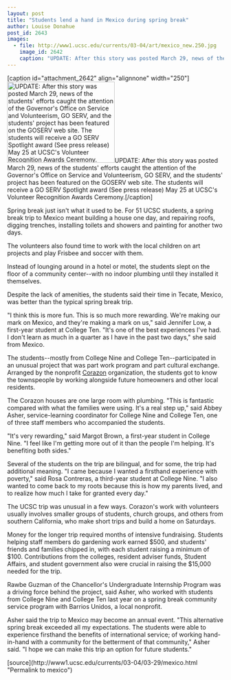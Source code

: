 ```yaml
---
layout: post
title: "Students lend a hand in Mexico during spring break"
author: Louise Donahue
post_id: 2643
images:
  - file: http://www1.ucsc.edu/currents/03-04/art/mexico_new.250.jpg
    image_id: 2642
    caption: "UPDATE: After this story was posted March 29, news of the students' efforts caught the attention of the Governor's Office on Service and Volunteerism, GO SERV, and the students' project has been featured on the GOSERV web site. The students will receive a GO SERV Spotlight award (See press release) May 25 at UCSC's Volunteer Recognition Awards Ceremony."
---
```


[caption id="attachment_2642" align="alignnone" width="250"]<a href="http://localhost/mysite/wp-content/uploads/2004/03/mexico_new.250.jpg"><img class="size-full wp-image-2642" src="http://localhost/mysite/wp-content/uploads/2004/03/mexico_new.250.jpg" alt="UPDATE: After this story was posted March 29, news of the students' efforts caught the attention of the Governor's Office on Service and Volunteerism, GO SERV, and the students' project has been featured on the GOSERV web site. The students will receive a GO SERV Spotlight award (See press release) May 25 at UCSC's Volunteer Recognition Awards Ceremony." width="250" height="188" /></a>UPDATE: After this story was posted March 29, news of the students' efforts caught the attention of the Governor's Office on Service and Volunteerism, GO SERV, and the students' project has been featured on the GOSERV web site. The students will receive a GO SERV Spotlight award (See press release) May 25 at UCSC's Volunteer Recognition Awards Ceremony.[/caption]
<p>
  Spring break just isn't what it used to be. For 51 UCSC students, a spring break trip to Mexico meant building a house one day, and repairing roofs, digging trenches, installing toilets and showers and painting for another two days.
</p>
<p>
  The volunteers also found time to work with the local children on art projects and play Frisbee and soccer with them.<br>
</p>
<p>
  Instead of lounging around in a hotel or motel, the students slept on the floor of a community center--with no indoor plumbing until they installed it themselves.<br>
</p>
<p>
  Despite the lack of amenities, the students said their time in Tecate, Mexico, was better than the typical spring break trip.
</p>
<p>
  "I think this is more fun. This is so much more rewarding. We're making our mark on Mexico, and they're making a mark on us," said Jennifer Low, a first-year student at College Ten. "It's one of the best experiences I've had. I don't learn as much in a quarter as I have in the past two days," she said from Mexico.<br>
</p>
<p>
  The students--mostly from College Nine and College Ten--participated in an unusual project that was part work program and part cultural exchange. Arranged by the nonprofit <a href="http://corazon.org/">Corazon</a> organization, the students got to know the townspeople by working alongside future homeowners and other local residents.<br>
</p>
<p>
  The Corazon houses are one large room with plumbing. "This is fantastic compared with what the families were using. It's a real step up," said Abbey Asher, service-learning coordinator for College Nine and College Ten, one of three staff members who accompanied the students.<br>
</p>
<p>
  "It's very rewarding," said Margot Brown, a first-year student in College Nine. "I feel like I'm getting more out of it than the people I'm helping. It's benefiting both sides."<br>
</p>
<p>
  Several of the students on the trip are bilingual, and for some, the trip had additional meaning. "I came because I wanted a firsthand experience with poverty," said Rosa Contreras, a third-year student at College Nine. "I also wanted to come back to my roots because this is how my parents lived, and to realize how much I take for granted every day."<br>
</p>
<p>
  The UCSC trip was unusual in a few ways. Corazon's work with volunteers usually involves smaller groups of students, church groups, and others from southern California, who make short trips and build a home on Saturdays.<br>
</p>
<p>
  Money for the longer trip required months of intensive fundraising. Students helping staff members do gardening work earned $500, and students' friends and families chipped in, with each student raising a minimum of $100. Contributions from the colleges, resident adviser funds, Student Affairs, and student government also were crucial in raising the $15,000 needed for the trip.
</p>
<p>
  Rawbe Guzman of the Chancellor's Undergraduate Internship Program was a driving force behind the project, said Asher, who worked with students from College Nine and College Ten last year on a spring break community service program with Barrios Unidos, a local nonprofit.
</p>
<p>
  Asher said the trip to Mexico may become an annual event. "This alternative spring break exceeded all my expectations. The students were able to experience firsthand the benefits of international service; of working hand-in-hand with a community for the betterment of that community," Asher said. "I hope we can make this trip an option for future students."
</p>
[source](http://www1.ucsc.edu/currents/03-04/03-29/mexico.html "Permalink to mexico")
